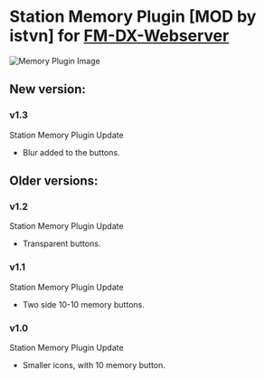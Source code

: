 # Station Memory Plugin [MOD by istvn] for [FM-DX-Webserver](https://github.com/NoobishSVK/fm-dx-webserver)
![Memory Plugin Image](https://github.com/user-attachments/assets/5c29ae3c-2a8b-4c7b-9d32-ba5a457597a0)

## New version: 
### v1.3
Station Memory Plugin Update
- Blur added to the buttons.

## Older versions:
### v1.2
Station Memory Plugin Update
- Transparent buttons.

### v1.1
Station Memory Plugin Update
- Two side 10-10 memory buttons.

### v1.0
Station Memory Plugin Update
- Smaller icons, with 10 memory button.
